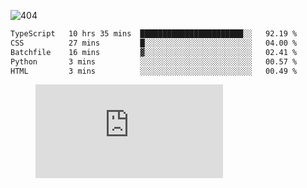 ![404](https://user-images.githubusercontent.com/378023/89412096-6f759d80-d761-11ea-8c57-84b30ef3f2b1.png)

<!--START_SECTION:waka-->

```txt
TypeScript   10 hrs 35 mins  ███████████████████████░░   92.19 %
CSS          27 mins         █░░░░░░░░░░░░░░░░░░░░░░░░   04.00 %
Batchfile    16 mins         ▓░░░░░░░░░░░░░░░░░░░░░░░░   02.41 %
Python       3 mins          ░░░░░░░░░░░░░░░░░░░░░░░░░   00.57 %
HTML         3 mins          ░░░░░░░░░░░░░░░░░░░░░░░░░   00.49 %
```

<!--END_SECTION:waka-->
<figure><embed src="https://wakatime.com/share/@018b853e-267a-435d-a858-33e2b098b9d7/f3c3aa68-553a-4373-a9f9-2d456f62f780.svg"></embed></figure>
